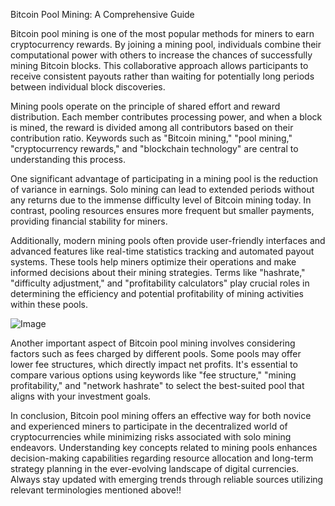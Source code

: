 Bitcoin Pool Mining: A Comprehensive Guide

Bitcoin pool mining is one of the most popular methods for miners to earn cryptocurrency rewards. By joining a mining pool, individuals combine their computational power with others to increase the chances of successfully mining Bitcoin blocks. This collaborative approach allows participants to receive consistent payouts rather than waiting for potentially long periods between individual block discoveries.

Mining pools operate on the principle of shared effort and reward distribution. Each member contributes processing power, and when a block is mined, the reward is divided among all contributors based on their contribution ratio. Keywords such as "Bitcoin mining," "pool mining," "cryptocurrency rewards," and "blockchain technology" are central to understanding this process.

One significant advantage of participating in a mining pool is the reduction of variance in earnings. Solo mining can lead to extended periods without any returns due to the immense difficulty level of Bitcoin mining today. In contrast, pooling resources ensures more frequent but smaller payments, providing financial stability for miners.

Additionally, modern mining pools often provide user-friendly interfaces and advanced features like real-time statistics tracking and automated payout systems. These tools help miners optimize their operations and make informed decisions about their mining strategies. Terms like "hashrate," "difficulty adjustment," and "profitability calculators" play crucial roles in determining the efficiency and potential profitability of mining activities within these pools.

![Image](https://github.com/user-attachments/assets/590b50a7-4459-4e76-8a31-559aed223621)

Another important aspect of Bitcoin pool mining involves considering factors such as fees charged by different pools. Some pools may offer lower fee structures, which directly impact net profits. It's essential to compare various options using keywords like "fee structure," "mining profitability," and "network hashrate" to select the best-suited pool that aligns with your investment goals.

In conclusion, Bitcoin pool mining offers an effective way for both novice and experienced miners to participate in the decentralized world of cryptocurrencies while minimizing risks associated with solo mining endeavors. Understanding key concepts related to mining pools enhances decision-making capabilities regarding resource allocation and long-term strategy planning in the ever-evolving landscape of digital currencies. Always stay updated with emerging trends through reliable sources utilizing relevant terminologies mentioned above!!